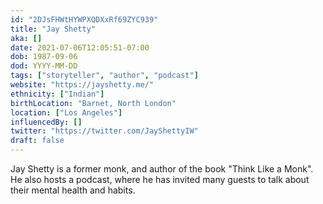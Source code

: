 ```yaml
---
id: "2DJsFHWtHYWPXQDXxRf69ZYC939"
title: "Jay Shetty"
aka: []
date: 2021-07-06T12:05:51-07:00
dob: 1987-09-06
dod: YYYY-MM-DD
tags: ["storyteller", "author", "podcast"]
website: "https://jayshetty.me/"
ethnicity: ["Indian"]
birthLocation: "Barnet, North London"
location: ["Los Angeles"]
influencedBy: []
twitter: "https://twitter.com/JayShettyIW"
draft: false
---
```


Jay Shetty is a former monk, and author of the book "Think Like a Monk". He also
hosts a podcast, where he has invited many guests to talk about their mental
health and habits.
